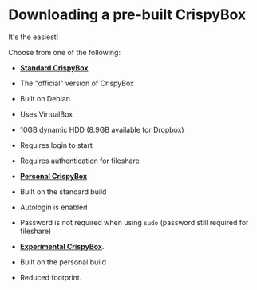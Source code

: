 # Downloading a pre-built CrispyBox
It's the easiest!

Choose from one of the following:

* [**Standard CrispyBox**](https://github.com/APrettyCoolProgram/CrispyBox/blob/master/Build_standard.md)
+ The "official" version of CrispyBox
* Built on Debian
* Uses VirtualBox
* 10GB dynamic HDD (8.9GB available for Dropbox)
* Requires login to start
* Requires authentication for fileshare

* [**Personal CrispyBox**](https://github.com/APrettyCoolProgram/CrispyBox/blob/master/Build_personal.md)
* Built on the standard build
* Autologin is enabled
* Password is not required when using `sudo` (password still required for fileshare)

* [**Experimental CrispyBox**](https://github.com/APrettyCoolProgram/CrispyBox/blob/master/Build_experimental.md).
* Built on the personal build
* Reduced footprint.
